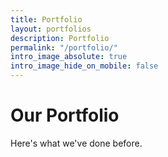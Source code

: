 ```yaml
---
title: Portfolio
layout: portfolios
description: Portfolio
permalink: "/portfolio/"
intro_image_absolute: true
intro_image_hide_on_mobile: false
---
```


# Our Portfolio

Here's what we've done before.
